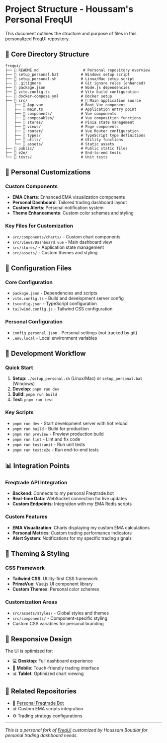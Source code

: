# Project Structure - Houssam's Personal FreqUI

This document outlines the structure and purpose of files in this personalized FreqUI repository.

## 📁 Core Directory Structure

```
frequi/
├── 📄 README.md                    # Personal repository overview
├── 📄 setup_personal.bat          # Windows setup script
├── 📄 setup_personal.sh           # Linux/Mac setup script
├── 📄 .gitignore                  # Git ignore rules (enhanced)
├── 📄 package.json                # Node.js dependencies
├── 📄 vite.config.ts              # Vite build configuration
├── 📄 docker-compose.yml          # Docker setup
├── 📁 src/                        # 🌟 Main application source
│   ├── 📄 App.vue                 # Root Vue component
│   ├── 📄 main.ts                 # Application entry point
│   ├── 📁 components/             # Vue components
│   ├── 📁 composables/            # Vue composition functions
│   ├── 📁 stores/                 # Pinia state management
│   ├── 📁 views/                  # Page components
│   ├── 📁 router/                 # Vue Router configuration
│   ├── 📁 types/                  # TypeScript type definitions
│   ├── 📁 utils/                  # Utility functions
│   └── 📁 assets/                 # Static assets
├── 📁 public/                     # Public static files
├── 📁 e2e/                        # End-to-end tests
└── 📁 tests/                      # Unit tests
```

## 🎨 Personal Customizations

### Custom Components
- **EMA Charts**: Enhanced EMA visualization components
- **Personal Dashboard**: Tailored trading dashboard layout
- **Custom Alerts**: Personal notification system
- **Theme Enhancements**: Custom color schemes and styling

### Key Files for Customization
- `src/components/charts/` - Custom chart components
- `src/views/Dashboard.vue` - Main dashboard view
- `src/stores/` - Application state management
- `src/assets/` - Custom themes and styling

## 🔧 Configuration Files

### Core Configuration
- `package.json` - Dependencies and scripts
- `vite.config.ts` - Build and development server config
- `tsconfig.json` - TypeScript configuration
- `tailwind.config.js` - Tailwind CSS configuration

### Personal Configuration
- `config.personal.json` - Personal settings (not tracked by git)
- `.env.local` - Local environment variables

## 🚀 Development Workflow

### Quick Start
1. **Setup**: `./setup_personal.sh` (Linux/Mac) or `setup_personal.bat` (Windows)
2. **Develop**: `pnpm run dev`
3. **Build**: `pnpm run build`
4. **Test**: `pnpm run test`

### Key Scripts
- `pnpm run dev` - Start development server with hot reload
- `pnpm run build` - Build for production
- `pnpm run preview` - Preview production build
- `pnpm run lint` - Lint and fix code
- `pnpm run test:unit` - Run unit tests
- `pnpm run test:e2e` - Run end-to-end tests

## 📊 Integration Points

### Freqtrade API Integration
- **Backend**: Connects to my personal Freqtrade bot
- **Real-time Data**: WebSocket connection for live updates
- **Custom Endpoints**: Integration with my EMA Redis scripts

### Custom Features
- **EMA Visualization**: Charts displaying my custom EMA calculations
- **Personal Metrics**: Custom trading performance indicators
- **Alert System**: Notifications for my specific trading signals

## 🎨 Theming & Styling

### CSS Framework
- **Tailwind CSS**: Utility-first CSS framework
- **PrimeVue**: Vue.js UI component library
- **Custom Themes**: Personal color schemes

### Customization Areas
- `src/assets/styles/` - Global styles and themes
- `src/components/` - Component-specific styling
- Custom CSS variables for personal branding

## 📱 Responsive Design

The UI is optimized for:
- 💻 **Desktop**: Full dashboard experience
- 📱 **Mobile**: Touch-friendly trading interface
- 📊 **Tablet**: Optimized chart viewing

## 🔗 Related Repositories

- 🤖 [Personal Freqtrade Bot](https://github.com/houssamboudiar/freqtrade)
- 📊 Custom EMA scripts integration
- ⚙️ Trading strategy configurations

---

*This is a personal fork of [FreqUI](https://github.com/freqtrade/frequi) customized by Houssam Boudiar for personal trading dashboard needs.*
